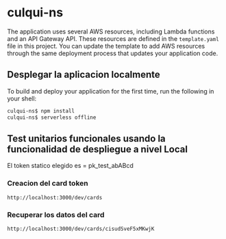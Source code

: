 # culqui-ns

The application uses several AWS resources, including Lambda functions and an API Gateway API. These resources are defined in the `template.yaml` file in this project. You can update the template to add AWS resources through the same deployment process that updates your application code.

## Desplegar la aplicacion localmente

To build and deploy your application for the first time, run the following in your shell:

```bash
culqui-ns$ npm install 
culqui-ns$ serverless offline 
```


## Test unitarios funcionales usando la funcionalidad de despliegue a nivel Local
 El token statico elegido es  = pk_test_abABcd

### Creacion del card token

    http://localhost:3000/dev/cards

### Recuperar los datos del card

    http://localhost:3000/dev/cards/cisudSveF5xMKwjK


